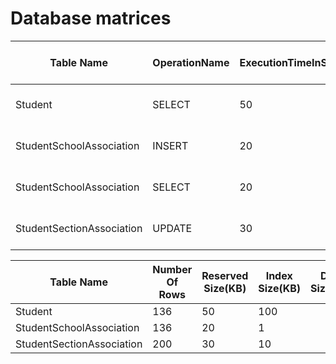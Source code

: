 # Database matrices

| Table Name                 | OperationName | ExecutionTimeInSeconds | Number Of Rows    | StartTime           | EndTime             |
|----------------------------|---------------|------------------------|-------------------|---------------------|---------------------|
| Student                    | SELECT        | 50                     | 100               | 2024-04-13 09:00:00 | 2024-04-13 09:00:50 |
| StudentSchoolAssociation   | INSERT        | 20                     | 1                 | 2024-04-13 09:01:00 | 2024-04-13 09:01:20 |
| StudentSchoolAssociation   | SELECT        | 20                     | 100               | 2024-04-13 09:01:00 | 2024-04-13 09:01:20 |
| StudentSectionAssociation  | UPDATE        | 30                     | 10                | 2024-04-13 09:02:00 | 2024-04-13 09:02:30 |


| Table Name                 | Number Of Rows | Reserved Size(KB) |Index Size(KB) | Data Size(KB) | Unused Size(KB) |
|----------------------------|----------------|-------------------|---------------|---------------|-----------------|
| Student                    | 136            | 50                | 100           |               |                 |
| StudentSchoolAssociation   | 136            | 20                | 1             |               |                 |
| StudentSectionAssociation  | 200            | 30                | 10            |               |                 |



